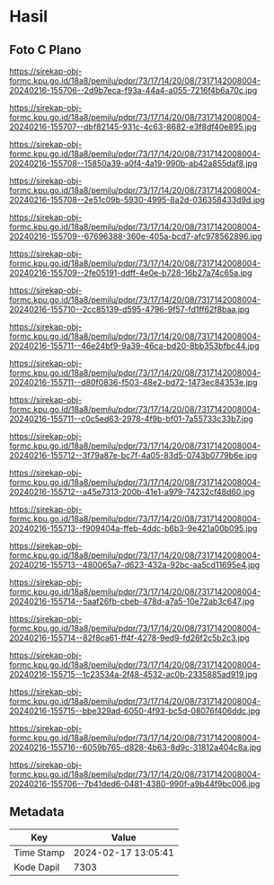 # Hasil

## Foto C Plano

https://sirekap-obj-formc.kpu.go.id/18a8/pemilu/pdpr/73/17/14/20/08/7317142008004-20240216-155706--2d9b7eca-f93a-44a4-a055-7216f4b6a70c.jpg

https://sirekap-obj-formc.kpu.go.id/18a8/pemilu/pdpr/73/17/14/20/08/7317142008004-20240216-155707--dbf82145-931c-4c63-8682-e3f8df40e895.jpg

https://sirekap-obj-formc.kpu.go.id/18a8/pemilu/pdpr/73/17/14/20/08/7317142008004-20240216-155708--15850a39-a0f4-4a19-990b-ab42a855daf8.jpg

https://sirekap-obj-formc.kpu.go.id/18a8/pemilu/pdpr/73/17/14/20/08/7317142008004-20240216-155708--2e51c09b-5930-4995-8a2d-036358433d9d.jpg

https://sirekap-obj-formc.kpu.go.id/18a8/pemilu/pdpr/73/17/14/20/08/7317142008004-20240216-155709--67696388-360e-405a-bcd7-afc978562896.jpg

https://sirekap-obj-formc.kpu.go.id/18a8/pemilu/pdpr/73/17/14/20/08/7317142008004-20240216-155709--2fe05191-ddff-4e0e-b728-16b27a74c65a.jpg

https://sirekap-obj-formc.kpu.go.id/18a8/pemilu/pdpr/73/17/14/20/08/7317142008004-20240216-155710--2cc85139-d595-4796-9f57-fd1ff62f8baa.jpg

https://sirekap-obj-formc.kpu.go.id/18a8/pemilu/pdpr/73/17/14/20/08/7317142008004-20240216-155711--46e24bf9-9a39-46ca-bd20-8bb353bfbc44.jpg

https://sirekap-obj-formc.kpu.go.id/18a8/pemilu/pdpr/73/17/14/20/08/7317142008004-20240216-155711--d80f0836-f503-48e2-bd72-1473ec84353e.jpg

https://sirekap-obj-formc.kpu.go.id/18a8/pemilu/pdpr/73/17/14/20/08/7317142008004-20240216-155711--c0c5ed63-2978-4f9b-bf01-7a55733c33b7.jpg

https://sirekap-obj-formc.kpu.go.id/18a8/pemilu/pdpr/73/17/14/20/08/7317142008004-20240216-155712--3f79a87e-bc7f-4a05-83d5-0743b0779b6e.jpg

https://sirekap-obj-formc.kpu.go.id/18a8/pemilu/pdpr/73/17/14/20/08/7317142008004-20240216-155712--a45e7313-200b-41e1-a979-74232cf48d60.jpg

https://sirekap-obj-formc.kpu.go.id/18a8/pemilu/pdpr/73/17/14/20/08/7317142008004-20240216-155713--f909404a-ffeb-4ddc-b6b3-9e421a00b095.jpg

https://sirekap-obj-formc.kpu.go.id/18a8/pemilu/pdpr/73/17/14/20/08/7317142008004-20240216-155713--480065a7-d623-432a-92bc-aa5cd11695e4.jpg

https://sirekap-obj-formc.kpu.go.id/18a8/pemilu/pdpr/73/17/14/20/08/7317142008004-20240216-155714--5aaf26fb-cbeb-478d-a7a5-10e72ab3c647.jpg

https://sirekap-obj-formc.kpu.go.id/18a8/pemilu/pdpr/73/17/14/20/08/7317142008004-20240216-155714--82f8ca61-ff4f-4278-9ed9-fd26f2c5b2c3.jpg

https://sirekap-obj-formc.kpu.go.id/18a8/pemilu/pdpr/73/17/14/20/08/7317142008004-20240216-155715--1c23534a-2f48-4532-ac0b-2335885ad919.jpg

https://sirekap-obj-formc.kpu.go.id/18a8/pemilu/pdpr/73/17/14/20/08/7317142008004-20240216-155715--bbe329ad-6050-4f93-bc5d-08076f406ddc.jpg

https://sirekap-obj-formc.kpu.go.id/18a8/pemilu/pdpr/73/17/14/20/08/7317142008004-20240216-155716--6059b765-d828-4b63-8d9c-31812a404c8a.jpg

https://sirekap-obj-formc.kpu.go.id/18a8/pemilu/pdpr/73/17/14/20/08/7317142008004-20240216-155706--7b41ded6-0481-4380-990f-a9b44f9bc006.jpg


## Metadata

| Key        | Value               |
| ---------- | ------------------- |
| Time Stamp | 2024-02-17 13:05:41 |
| Kode Dapil | 7303                |



